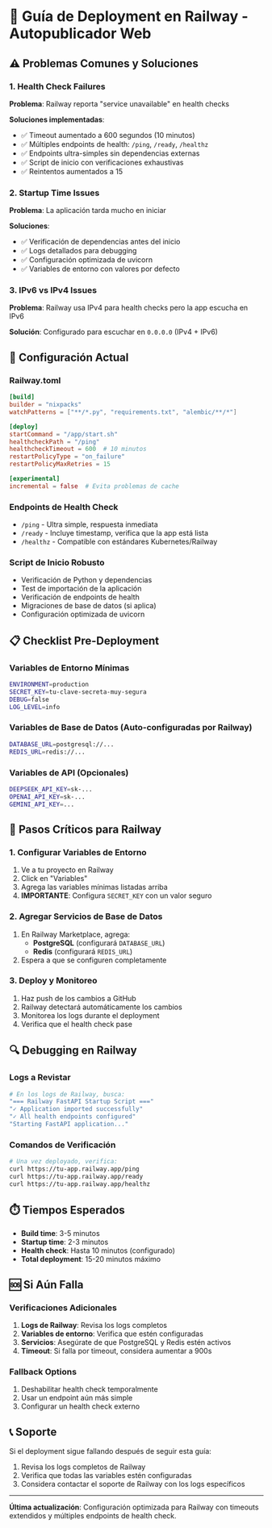 # 🚀 Guía de Deployment en Railway - Autopublicador Web

## ⚠️ Problemas Comunes y Soluciones

### 1. Health Check Failures
**Problema**: Railway reporta "service unavailable" en health checks

**Soluciones implementadas**:
- ✅ Timeout aumentado a 600 segundos (10 minutos)
- ✅ Múltiples endpoints de health: `/ping`, `/ready`, `/healthz`
- ✅ Endpoints ultra-simples sin dependencias externas
- ✅ Script de inicio con verificaciones exhaustivas
- ✅ Reintentos aumentados a 15

### 2. Startup Time Issues
**Problema**: La aplicación tarda mucho en iniciar

**Soluciones**:
- ✅ Verificación de dependencias antes del inicio
- ✅ Logs detallados para debugging
- ✅ Configuración optimizada de uvicorn
- ✅ Variables de entorno con valores por defecto

### 3. IPv6 vs IPv4 Issues
**Problema**: Railway usa IPv4 para health checks pero la app escucha en IPv6

**Solución**: Configurado para escuchar en `0.0.0.0` (IPv4 + IPv6)

## 🔧 Configuración Actual

### Railway.toml
```toml
[build]
builder = "nixpacks"
watchPatterns = ["**/*.py", "requirements.txt", "alembic/**/*"]

[deploy]
startCommand = "/app/start.sh"
healthcheckPath = "/ping"
healthcheckTimeout = 600  # 10 minutos
restartPolicyType = "on_failure"
restartPolicyMaxRetries = 15

[experimental]
incremental = false  # Evita problemas de cache
```

### Endpoints de Health Check
- `/ping` - Ultra simple, respuesta inmediata
- `/ready` - Incluye timestamp, verifica que la app está lista
- `/healthz` - Compatible con estándares Kubernetes/Railway

### Script de Inicio Robusto
- Verificación de Python y dependencias
- Test de importación de la aplicación
- Verificación de endpoints de health
- Migraciones de base de datos (si aplica)
- Configuración optimizada de uvicorn

## 📋 Checklist Pre-Deployment

### Variables de Entorno Mínimas
```bash
ENVIRONMENT=production
SECRET_KEY=tu-clave-secreta-muy-segura
DEBUG=false
LOG_LEVEL=info
```

### Variables de Base de Datos (Auto-configuradas por Railway)
```bash
DATABASE_URL=postgresql://...
REDIS_URL=redis://...
```

### Variables de API (Opcionales)
```bash
DEEPSEEK_API_KEY=sk-...
OPENAI_API_KEY=sk-...
GEMINI_API_KEY=...
```

## 🚨 Pasos Críticos para Railway

### 1. Configurar Variables de Entorno
1. Ve a tu proyecto en Railway
2. Click en "Variables"
3. Agrega las variables mínimas listadas arriba
4. **IMPORTANTE**: Configura `SECRET_KEY` con un valor seguro

### 2. Agregar Servicios de Base de Datos
1. En Railway Marketplace, agrega:
   - **PostgreSQL** (configurará `DATABASE_URL`)
   - **Redis** (configurará `REDIS_URL`)
2. Espera a que se configuren completamente

### 3. Deploy y Monitoreo
1. Haz push de los cambios a GitHub
2. Railway detectará automáticamente los cambios
3. Monitorea los logs durante el deployment
4. Verifica que el health check pase

## 🔍 Debugging en Railway

### Logs a Revistar
```bash
# En los logs de Railway, busca:
"=== Railway FastAPI Startup Script ==="
"✓ Application imported successfully"
"✓ All health endpoints configured"
"Starting FastAPI application..."
```

### Comandos de Verificación
```bash
# Una vez deployado, verifica:
curl https://tu-app.railway.app/ping
curl https://tu-app.railway.app/ready
curl https://tu-app.railway.app/healthz
```

## ⏱️ Tiempos Esperados

- **Build time**: 3-5 minutos
- **Startup time**: 2-3 minutos
- **Health check**: Hasta 10 minutos (configurado)
- **Total deployment**: 15-20 minutos máximo

## 🆘 Si Aún Falla

### Verificaciones Adicionales
1. **Logs de Railway**: Revisa los logs completos
2. **Variables de entorno**: Verifica que estén configuradas
3. **Servicios**: Asegúrate de que PostgreSQL y Redis estén activos
4. **Timeout**: Si falla por timeout, considera aumentar a 900s

### Fallback Options
1. Deshabilitar health check temporalmente
2. Usar un endpoint aún más simple
3. Configurar un health check externo

## 📞 Soporte

Si el deployment sigue fallando después de seguir esta guía:
1. Revisa los logs completos de Railway
2. Verifica que todas las variables estén configuradas
3. Considera contactar el soporte de Railway con los logs específicos

---

**Última actualización**: Configuración optimizada para Railway con timeouts extendidos y múltiples endpoints de health check.